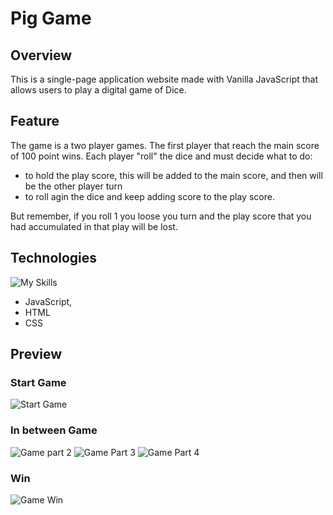 # Pig Game

## Overview

This is a single-page application website made with Vanilla JavaScript that allows users to play a digital game of Dice.

## Feature

The game is a two player games. The first player that reach the main score of 100 point wins.
Each player "roll" the dice and must decide what to do:

- to hold the play score, this will be added to the main score, and then will be the other player turn
- to roll agin the dice and keep adding score to the play score.

But remember, if you roll 1 you loose you turn and the play score that you had accumulated in that play will be lost.

## Technologies

![My Skills](https://skillicons.dev/icons?i=js,html,css)

- JavaScript,
- HTML
- CSS

## Preview

### Start Game
![Start Game](./gif/pig-game-1.gif)

### In between Game
![Game part 2](./gif/pig-game-2.gif)
![Game Part 3](./gif/pig-game-3.gif)
![Game Part 4](./gif/pig-game-4.gif)
### Win
![Game Win](./gif/pig-game-5.gif)
